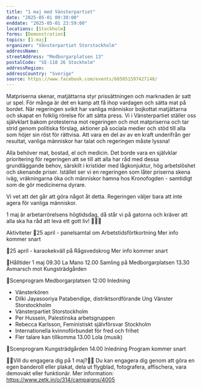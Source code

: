 ```yaml
---
title: "1 maj med Vänsterpartiet"
date: "2025-05-01 09:30:00"
enddate: "2025-05-01 23:59:00"
locations: [Stockholm]
forms: [Demonstration]
topics: [1-maj]
organizer: "Vänsterpartiet Storstockholm"
addressName: 
streetAddress: "Medborgarplatsen 13"
postalCode: "SE-118 26 Stockholm"
addressRegion:
addressCountry: "Sverige"
source: https://www.facebook.com/events/685051597427148/
---
```

Matpriserna skenar, matjättarna styr prissättningen och marknaden är satt ur spel. För många är det en kamp att få ihop vardagen och sätta mat på bordet. När regeringen svikit har vanliga människor bojkottat matjättarna och skapat en folklig rörelse för att sätta press. Vi i Vänsterpartiet ställer oss självklart bakom protesterna mot regeringen och mot matpriserna och tar strid genom politiska förslag, aktioner på sociala medier och stöd till alla som höjer sin röst för rättvisa. Att vara en del av av en kraft underifrån ger resultat, vanliga människor har talat och regeringen måste lyssna!

Alla behöver mat, bostad, el och medicin. Det borde vara en självklar prioritering för regeringen att se till att alla har råd med dessa grundläggande behov, särskilt i kristider med lågkonjuktur, hög arbetslöshet och skenande priser. Istället ser vi en regeringen som låter priserna skena iväg, vräkningarna öka och människor hamna hos Kronofogden - samtidigt som de gör medicinerna dyrare. 

Vi vet att det går att göra något åt detta. Regeringen väljer bara att inte agera för vanliga människor. 

1 maj är arbetarrörelsens högtidsdag, då står vi på gatorna och kräver att alla ska ha råd att leva ett gott liv! 🚩✊🏾


Aktiviteter
🚩25 april - panelsamtal om Arbetstidsförtkortning
Mer info kommer snart

🚩25 april - karaokekväll på Rågsvedskrog
Mer info kommer snart

🚩Hålltider 1 maj
09.30 La Mano
12.00 Samling på Medborgarplatsen
13.30 Avmarsch mot Kungsträdgården

🚩Scenprogram Medborgarplatsen
12:00 Inledning
- Vänsterkören
- Dilki Jayasooriya Patabendige, distriktsordförande Ung Vänster Storstockholm
- Vänsterpartiet Storstockholm
- Per Hussein, Palestinska arbetsgruppen
- Rebecca Karlsson, Feministiskt självförsvar Stockholm
- Internationella kvinnoförbundet för fred och frihet
- Fler talare kan tillkomma
13.00 Lola (musik)

🚩Scenprogram Kungsträdgården
14.00 Inledning
Program kommer snart



✊🏾Vill du engagera dig på 1 maj?✊🏾
Du kan engagera dig genom att göra en egen banderoll eller plakat, dela ut flygblad, fotografera, affischera, vara demovakt eller funktionär. Mer information: https://www.zetk.in/o/314/campaigns/4005
